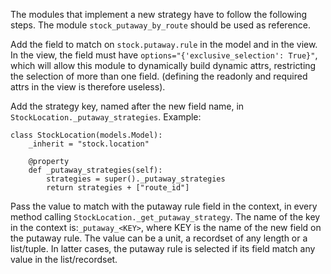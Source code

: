 The modules that implement a new strategy have to follow the following
steps. The module `stock_putaway_by_route` should be used as reference.

Add the field to match on `stock.putaway.rule` in the model and in the
view. In the view, the field must have
`options="{'exclusive_selection': True}"`, which will allow this module
to dynamically build dynamic attrs, restricting the selection of more
than one field. (defining the readonly and required attrs in the view is
therefore useless).

Add the strategy key, named after the new field name, in
`StockLocation._putaway_strategies`. Example:

    class StockLocation(models.Model):
        _inherit = "stock.location"

        @property
        def _putaway_strategies(self):
            strategies = super()._putaway_strategies
            return strategies + ["route_id"]

Pass the value to match with the putaway rule field in the context, in
every method calling `StockLocation._get_putaway_strategy`. The name of
the key in the context is:`_putaway_<KEY>`, where KEY is the name of the
new field on the putaway rule. The value can be a unit, a recordset of
any length or a list/tuple. In latter cases, the putaway rule is
selected if its field match any value in the list/recordset.
